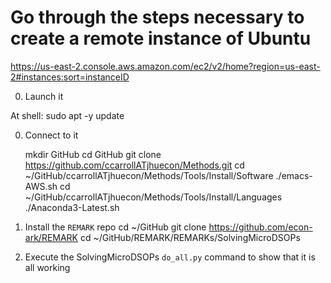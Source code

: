# Go through the steps necessary to create a remote instance of Ubuntu

https://us-east-2.console.aws.amazon.com/ec2/v2/home?region=us-east-2#instances:sort=instanceID

0. Launch it

At shell:
   sudo apt -y update 

0. Connect to it

	mkdir GitHub
	cd GitHub
	git clone https://github.com/ccarrollATjhuecon/Methods.git
	cd ~/GitHub/ccarrollATjhuecon/Methods/Tools/Install/Software
	./emacs-AWS.sh
	cd ~/GitHub/ccarrollATjhuecon/Methods/Tools/Install/Languages
	./Anaconda3-Latest.sh

0. Install the `REMARK` repo
	cd ~/GitHub
	git clone https://github.com/econ-ark/REMARK
	cd ~/GitHub/REMARK/REMARKs/SolvingMicroDSOPs

0. Execute the SolvingMicroDSOPs `do_all.py` command to show that it is all working
